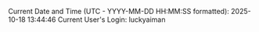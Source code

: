 Current Date and Time (UTC - YYYY-MM-DD HH:MM:SS formatted): 2025-10-18 13:44:46
Current User's Login: luckyaiman

